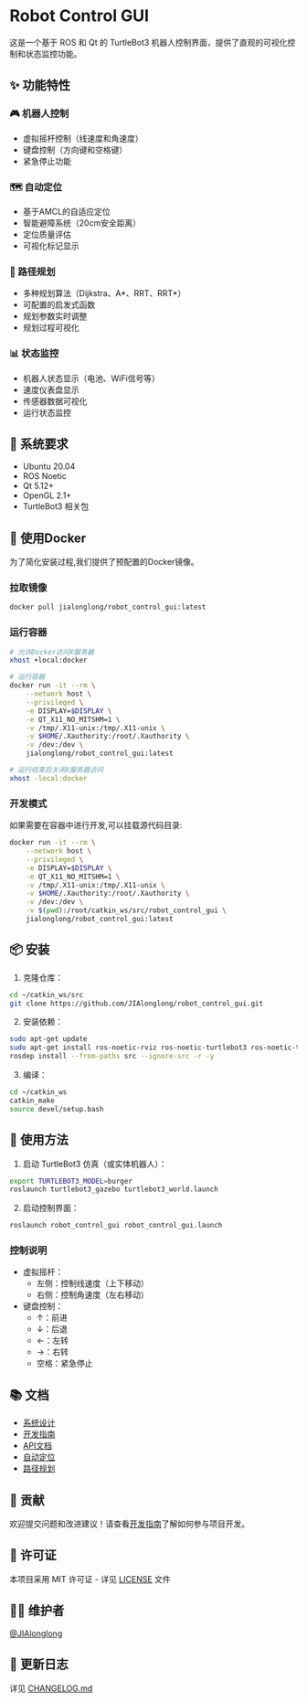 # Robot Control GUI

这是一个基于 ROS 和 Qt 的 TurtleBot3 机器人控制界面，提供了直观的可视化控制和状态监控功能。

## ✨ 功能特性

### 🎮 机器人控制
- 虚拟摇杆控制（线速度和角速度）
- 键盘控制（方向键和空格键）
- 紧急停止功能

### 🗺️ 自动定位
- 基于AMCL的自适应定位
- 智能避障系统（20cm安全距离）
- 定位质量评估
- 可视化标记显示

### 🎯 路径规划
- 多种规划算法（Dijkstra、A*、RRT、RRT*）
- 可配置的启发式函数
- 规划参数实时调整
- 规划过程可视化

### 📊 状态监控
- 机器人状态显示（电池、WiFi信号等）
- 速度仪表盘显示
- 传感器数据可视化
- 运行状态监控

## 🔧 系统要求

- Ubuntu 20.04
- ROS Noetic
- Qt 5.12+
- OpenGL 2.1+
- TurtleBot3 相关包

## 🐳 使用Docker

为了简化安装过程,我们提供了预配置的Docker镜像。

### 拉取镜像
```bash
docker pull jialonglong/robot_control_gui:latest
```

### 运行容器
```bash
# 允许Docker访问X服务器
xhost +local:docker

# 运行容器
docker run -it --rm \
    --network host \
    --privileged \
    -e DISPLAY=$DISPLAY \
    -e QT_X11_NO_MITSHM=1 \
    -v /tmp/.X11-unix:/tmp/.X11-unix \
    -v $HOME/.Xauthority:/root/.Xauthority \
    -v /dev:/dev \
    jialonglong/robot_control_gui:latest

# 运行结束后关闭X服务器访问
xhost -local:docker
```

### 开发模式
如果需要在容器中进行开发,可以挂载源代码目录:
```bash
docker run -it --rm \
    --network host \
    --privileged \
    -e DISPLAY=$DISPLAY \
    -e QT_X11_NO_MITSHM=1 \
    -v /tmp/.X11-unix:/tmp/.X11-unix \
    -v $HOME/.Xauthority:/root/.Xauthority \
    -v /dev:/dev \
    -v $(pwd):/root/catkin_ws/src/robot_control_gui \
    jialonglong/robot_control_gui:latest
```

## 📦 安装

1. 克隆仓库：
```bash
cd ~/catkin_ws/src
git clone https://github.com/JIAlonglong/robot_control_gui.git
```

2. 安装依赖：
```bash
sudo apt-get update
sudo apt-get install ros-noetic-rviz ros-noetic-turtlebot3 ros-noetic-turtlebot3-msgs
rosdep install --from-paths src --ignore-src -r -y
```

3. 编译：
```bash
cd ~/catkin_ws
catkin_make
source devel/setup.bash
```

## 🚀 使用方法

1. 启动 TurtleBot3 仿真（或实体机器人）：
```bash
export TURTLEBOT3_MODEL=burger
roslaunch turtlebot3_gazebo turtlebot3_world.launch
```

2. 启动控制界面：
```bash
roslaunch robot_control_gui robot_control_gui.launch
```

### 控制说明
- 虚拟摇杆：
  - 左侧：控制线速度（上下移动）
  - 右侧：控制角速度（左右移动）
- 键盘控制：
  - ↑：前进
  - ↓：后退
  - ←：左转
  - →：右转
  - 空格：紧急停止

## 📚 文档

- [系统设计](docs/design/README.md)
- [开发指南](docs/development/README.md)
- [API文档](docs/api/README.md)
- [自动定位](docs/auto_localization.md)
- [路径规划](docs/development/path_planning.md)

## 🤝 贡献

欢迎提交问题和改进建议！请查看[开发指南](docs/development/README.md)了解如何参与项目开发。

## 📄 许可证

本项目采用 MIT 许可证 - 详见 [LICENSE](LICENSE) 文件

## 👨‍💻 维护者

[@JIAlonglong](https://github.com/JIAlonglong)

## 📝 更新日志

详见 [CHANGELOG.md](CHANGELOG.md) 